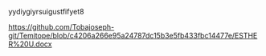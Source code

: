 yydiygiyrsuigustfifyet8

https://github.com/Tobajoseph-git/Temitope/blob/c4206a266e95a24787dc15b3e5fb433fbc14477e/ESTHER%20U.docx
